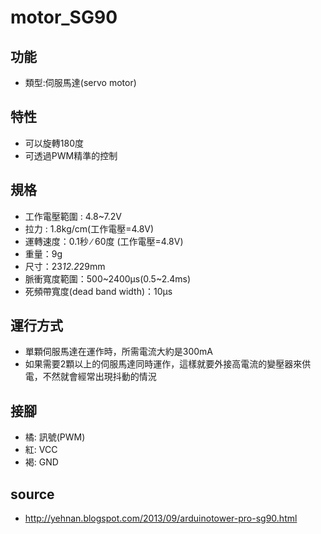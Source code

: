 # motor_SG90
## 功能
* 類型:伺服馬達(servo motor)
## 特性
* 可以旋轉180度
* 可透過PWM精準的控制
## 規格
* 工作電壓範圍 : 4.8~7.2V
* 拉力 : 1.8kg/cm(工作電壓=4.8V)
* 運轉速度：0.1秒 ∕ 60度 (工作電壓=4.8V)
* 重量：9g
* 尺寸：23*12.2*29mm
* 脈衝寬度範圍：500~2400µs(0.5~2.4ms)
* 死頻帶寬度(dead band width)：10µs 
## 運行方式
* 單顆伺服馬達在運作時，所需電流大約是300mA
* 如果需要2顆以上的伺服馬達同時運作，這樣就要外接高電流的變壓器來供電，不然就會經常出現抖動的情況
## 接腳
* 橘: 訊號(PWM)
* 紅: VCC
* 褐: GND
## source
* http://yehnan.blogspot.com/2013/09/arduinotower-pro-sg90.html
